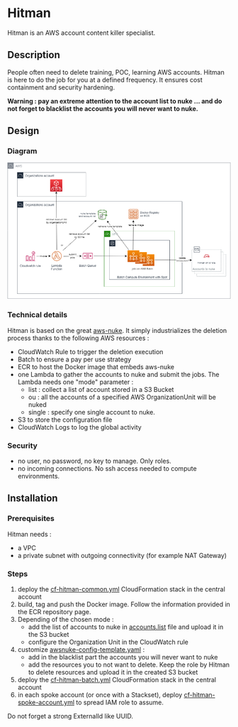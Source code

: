 # Hitman

Hitman is an AWS account content killer specialist.

## Description

People often need to delete training, POC, learning AWS accounts. Hitman is here to do the job for you at a defined frequency.
It ensures cost containment and security hardening.

**Warning : pay an extreme attention to the account list to nuke ... and do not forget to blacklist the accounts you will never want to nuke.**

## Design

### Diagram

![Hitman Diagram](images/hitman-diagram.png)

### Technical details

Hitman is based on the great [aws-nuke](https://github.com/rebuy-de/aws-nuke).
It simply industrializes the deletion process thanks to the following AWS resources :
- CloudWatch Rule to trigger the deletion execution
- Batch to ensure a pay per use strategy
- ECR to host the Docker image that embeds aws-nuke
- one Lambda to gather the accounts to nuke and submit the jobs. The Lambda needs one "mode" parameter :
  - list : collect a list of account stored in a S3 Bucket
  - ou : all the accounts of a specified AWS OrganizationUnit will be nuked
  - single : specify one single account to nuke.
- S3 to store the configuration file
- CloudWatch Logs to log the global activity

### Security

- no user, no password, no key to manage. Only roles.
- no incoming connections. No ssh access needed to compute environments.

## Installation

### Prerequisites

Hitman needs :
- a VPC
- a private subnet with outgoing connectivity (for example NAT Gateway)

### Steps

1. deploy the [cf-hitman-common.yml](cf-hitman-common.yml) CloudFormation stack in the central account
2. build, tag and push the Docker image. Follow the information provided in the ECR repository page.
3. Depending of the chosen mode :
   - add the list of accounts to nuke in [accounts.list](accounts.list) file and upload it in the S3 bucket
   - configure the Organization Unit in the CloudWatch rule
4. customize [awsnuke-config-template.yaml](awsnuke-config-template.yaml) :
   - add in the blacklist part the accounts you will never want to nuke
   - add the resources you to not want to delete. Keep the role by Hitman to delete resources
   and upload it in the created S3 bucket
5. deploy the [cf-hitman-batch.yml](cf-hitman-batch.yml) CloudFormation stack in the central account
6. in each spoke account (or once with a Stackset), deploy [cf-hitman-spoke-account.yml](cf-hitman-spoke-account.yml) to spread IAM role to assume.

Do not forget a strong ExternalId like UUID.
